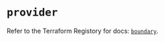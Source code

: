 # `provider`

Refer to the Terraform Registory for docs: [`boundary`](https://registry.terraform.io/providers/hashicorp/boundary/1.1.10/docs).

